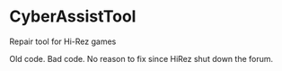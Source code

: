 CyberAssistTool
===============

Repair tool for Hi-Rez games

Old code. Bad code. No reason to fix since HiRez shut down the forum.
